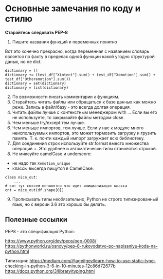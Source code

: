 # Основные замечания по коду и стилю

**Cтарайтесь следовать PEP-8**

1. Пишите названия функций и переменных понятно

Вот это конечно прекрасно, когда переменная с названием словарь является по факту в пределах одной функции какой угодно структурой даных, но не dict.
```
dictionary = []
dictionary += (test_df["Xintent"].sum() + test_df["Xemotion"].sum() + test_df["Otheremotion"].sum())
dictionary = set(dictionary)
dictionary = list(dictionary)
```
2. По возможности писать комментарии к функциям.
3. Старайтесь читать файлы или обращаться к базе данных как можно реже. Запись в файл/базу - это всегда долгая операция.
4. Читать файлы лучше с контекстным менеджером with ... Если вы его не используете, то закрывайте файлы методом close.
5. Чем меньше try/except тем лучше.
6. Чем меньше импортов, тем лучше. Если у нас к модуле много неиспользуемых импортов, это может тормозить загрузку и грузить память. 
Т. к. почти каждый импорт загружает всю библиотеку.
7. Для соединения строк используйте str.format вместо множества операций +. Это удобнее и автоматически типы становятся строкой.
8. Не миксуйте camelCase и underscore:
- не надо так `Xemotion_unique`
- классы высегда пищутся в CamelCase:
```
class nice_out:
    ...
# вот тут совсем непонятно что идет инициализация класса
cnt = nice_out(df.shape[0])
```
9. Прописывать типы необязательно, Python не строго типизированный язык, но с версии 3.6 это хорошо бы делать.


## Полезные сссылки

PEP8 - это спецификация Python:

https://www.python.org/dev/peps/pep-0008/
https://pythonworld.ru/osnovy/pep-8-rukovodstvo-po-napisaniyu-koda-na-python.html

Типизация:
https://medium.com/@ageitgey/learn-how-to-use-static-type-checking-in-python-3-6-in-10-minutes-12c86d72677b
https://docs.python.org/3/library/typing.html
